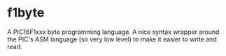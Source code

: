 f1byte
======

A PIC16F1xxx byte programming language. A nice syntax wrapper around the PIC's ASM language (so very low level) to make it easier to write and read.
